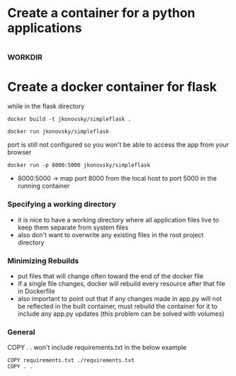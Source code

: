 # Create a container for a python applications

# 
### WORKDIR


# Create a docker container for flask

while in the flask directory

`docker build -t jkonovsky/simpleflask .`

`docker run jkonovsky/simpleflask`

port is still not configured so you won't be able to access the app from your browser

`docker run -p 8000:5000 jkonovsky/simpleflask`

* 8000:5000 -> map port 8000 from the local host to port 5000 in the running container


### Specifying a working directory
* it is nice to have a working directory where all application files live to keep 
them separate from system files
* also don't want to overwrite any existing files in the root project directory


### Minimizing Rebuilds
* put files that will change often toward the end of the docker file
* if a single file changes, docker will rebuild every resource after that file
in Dockerfile
* also important to point out that if any changes made in app.py will not be reflected in the
built container, must rebuild the container for it to include any app.py updates (this problem can 
be solved with volumes)


### General 
COPY . . won't include requirements.txt in the below example
```
COPY requirements.txt ./requirements.txt
COPY . .
```
